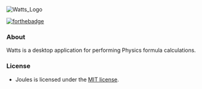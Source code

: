 ![Watts_Logo](https://cloud.githubusercontent.com/assets/7763904/8000839/70080f0e-0b2d-11e5-8fa6-5e44b6b971a9.png)

[![forthebadge](http://forthebadge.com/images/badges/built-with-ruby.svg)](http://forthebadge.com)

### About
Watts is a desktop application for performing Physics formula calculations.

### License
* Joules is licensed under the [MIT license](https://www.github.com/elailai94/Watts/blob/master/LICENSE.md).
